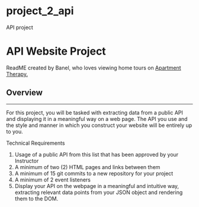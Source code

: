 # project_2_api
API project

<h1>API Website Project</h1>

<p> ReadME created by Banel, who loves viewing home tours on  <a href="https://www.apartmenttherapy.com/">Apartment Therapy.</a> 

<h2>Overview</h2>
<hr>
For this project, you will be tasked with extracting data from a public API and displaying it in a meaningful way on a web page. The API you use and the style and manner in which you construct your website will be entirely up to you.


Technical Requirements
1. Usage of a public API from this list that has been approved by your Instructor
2. A minimum of two (2) HTML pages and links between them
3. A minimum of 15 git commits to a new repository for your project
4. A minimum of 2 event listeners
5. Display your API on the webpage in a meaningful and intuitive way, extracting  relevant data points from your JSON object and rendering them to the DOM.